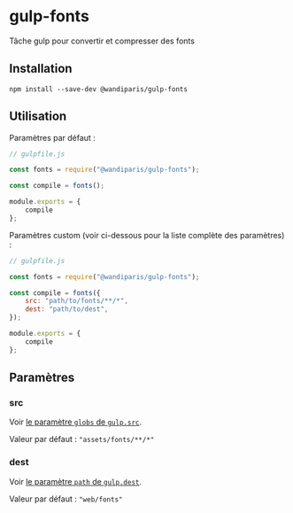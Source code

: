 # gulp-fonts

Tâche gulp pour convertir et compresser des fonts

## Installation

```
npm install --save-dev @wandiparis/gulp-fonts
```

## Utilisation

Paramètres par défaut :

```js
// gulpfile.js

const fonts = require("@wandiparis/gulp-fonts");

const compile = fonts();

module.exports = {
    compile
};
```

Paramètres custom (voir ci-dessous pour la liste complète des paramètres) :

```js
// gulpfile.js

const fonts = require("@wandiparis/gulp-fonts");

const compile = fonts({
    src: "path/to/fonts/**/*",
    dest: "path/to/dest",
});

module.exports = {
    compile
};
```

## Paramètres

### src

Voir [le paramètre `globs` de `gulp.src`](https://github.com/gulpjs/gulp/blob/4.0/docs/API.md#globs).

Valeur par défaut : `"assets/fonts/**/*"`

### dest

Voir [le paramètre `path` de `gulp.dest`](https://github.com/gulpjs/gulp/blob/4.0/docs/API.md#path).

Valeur par défaut : `"web/fonts"`
